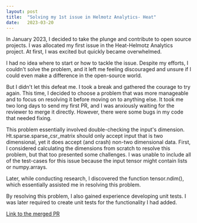 ```yaml
---
layout: post
title:  "Solving my 1st issue in Helmotz Analytics- Heat"
date:   2023-03-20
---
```


<p class="intro"><span class="dropcap">I</span>n January 2023, I decided to take the plunge and contribute to open source projects. I was allocated my first issue in the Heat-Helmotz Analytics project. At first, I was excited but quickly became overwhelmed. </p>

I had no idea where to start or how to tackle the issue. Despite my efforts, I couldn't solve the problem, and it left me feeling discouraged and unsure if I could even make a difference in the open-source world.

But I didn't let this defeat me. I took a break and gathered the courage to try again. This time, I decided to choose a problem that was more manageable and to focus on resolving it before moving on to anything else. It took me two long days to send my first PR, and I was anxiously waiting for the reviewer to merge it directly. However, there were some bugs in my code that needed fixing.

This problem essentially involved double-checking the input's dimension. Ht.sparse.sparse_csr_matrix should only accept input that is two dimensional, yet it does accept (and crash) non-two dimensional data. First, I considered calculating the dimensions from scratch to resolve this problem, but that too presented some challenges. I was unable to include all of the test-cases for this issue because the input tensor might contain lists or numpy.arrays.

Later, while conducting research, I discovered the function tensor.ndim(), which essentially assisted me in resolving this problem. 

By resolving this problem, I also gained experience developing unit tests. I was later required to create unit tests for the functionality I had added. 

[Link to the merged PR](https://github.com/helmholtz-analytics/heat/pull/1098) 